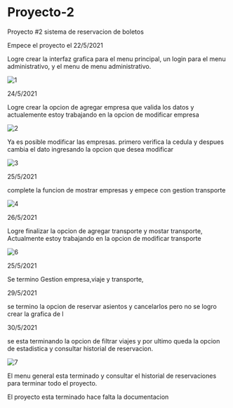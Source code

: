 # Proyecto-2
Proyecto #2 sistema de reservacion de boletos

Empece el proyecto el 22/5/2021

Logre crear la interfaz grafica para el menu principal, un login para el menu administrativo, y el menu de menu administrativo.

![1](https://user-images.githubusercontent.com/83445439/119439354-6ef1c780-bcdf-11eb-9d86-1ffec10d49b9.PNG)

24/5/2021

Logre crear la opcion de agregar empresa que valida los datos y actualemente estoy trabajando en la opcion de modificar empresa

![2](https://user-images.githubusercontent.com/83445439/119439749-3c949a00-bce0-11eb-8614-2216d038deb3.PNG)

Ya es posible modificar las empresas. primero verifica la cedula y despues cambia el dato ingresando la opcion que desea modificar

![3](https://user-images.githubusercontent.com/83445439/119446631-f80efb80-bceb-11eb-985d-48a5f993ff0f.PNG)

25/5/2021 

complete la funcion de mostrar empresas y empece con gestion transporte

![4](https://user-images.githubusercontent.com/83445439/119509879-42b16780-bd2e-11eb-9901-17be43d6894c.PNG)

26/5/2021

Logre finalizar la opcion de agregar transporte y mostar transporte, Actualmente estoy trabajando en la opcion de modificar transporte 

![6](https://user-images.githubusercontent.com/83445439/119742607-6915f680-be45-11eb-9ffd-0b87bc9ab3d2.PNG)

25/5/2021

Se termino Gestion empresa,viaje y transporte, 

29/5/2021

se termino la opcion de reservar asientos y cancelarlos pero no se logro crear la grafica de l

30/5/2021 

se esta terminando la opcion de filtrar viajes y por ultimo queda la opcion de estadistica y consultar historial de reservacion.

![7](https://user-images.githubusercontent.com/83445439/120143162-d48cfa80-c19c-11eb-9e7f-5c16c965cc94.PNG)

El menu general esta terminado y consultar el historial de reservaciones para terminar todo el proyecto.

El proyecto esta terminado hace falta la documentacion
